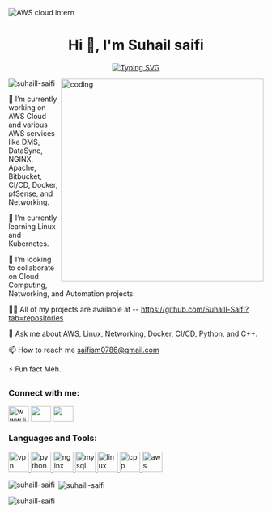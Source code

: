 ![AWS cloud intern](https://github.com/user-attachments/assets/ac098ff2-b334-4cb9-bdc7-ebdb24cfe9bb)



<h1 align="center">Hi 👋, I'm Suhail saifi</h1>
<!-- <h3 align="center">A passionate Software Developer from India</h3> -->
<p align="center"><a href="https://git.io/typing-svg"><img src="https://readme-typing-svg.demolab.com?font=Delius&pause=1000&color=CB71F7&width=435&lines=%F0%9F%9A%80+AWS+Cloud+Intern+%7C+Aspiring+DevOps+Engineer;%F0%9F%94%A7+Passionate+about+Cloud%2C+Automation+%26+Networking;%F0%9F%93%A1+Exploring+Kubernetes%2C+Linux%2C+and+CI%2FCD+Pipelines;%F0%9F%9B%A0%EF%B8%8F+Aspiring+SRE+%7C+Automating+for+Resilience+%26+Scale" alt="Typing SVG"  /></a></p>


<img align="right" alt="coding" width="400"  src="https://github.com/Suhaill-Saifi/Suhaill-saifi/assets/114340669/9b476569-41d7-4df5-9138-273e400bf35e"> 

<p align="left"> <img src="https://komarev.com/ghpvc/?username=suhaill-saifi&label=Profile%20views&color=0e75b6&style=flat" alt="suhaill-saifi" /> </p>

🔭 I’m currently working on AWS Cloud and various AWS services like DMS, DataSync, NGINX, Apache, Bitbucket, CI/CD, Docker, pfSense, and Networking.

🌱 I’m currently learning Linux and Kubernetes.

👯 I’m looking to collaborate on Cloud Computing, Networking, and Automation projects.

👨‍💻 All of my projects are available at -- https://github.com/Suhaill-Saifi?tab=repositories

💬 Ask me about AWS, Linux, Networking, Docker, CI/CD, Python, and C++.

📫 How to reach me saifism0786@gmail.com

⚡ Fun fact Meh..

<h3 align="left">Connect with me:</h3>
<p align="left">
<a href="https://linkedin.com/in/www.linkedin.com/in/suhaill-saifi" target="blank"><img align="center" src="https://raw.githubusercontent.com/rahuldkjain/github-profile-readme-generator/master/src/images/icons/Social/linked-in-alt.svg" alt="www.linkedin.com/in/suhaill-saifi" height="30" width="40" /></a>
<!-- <a href="https://instagram.com/https://www.instagram.com/suhail_.saifi/" target="blank"><img align="center" src="https://raw.githubusercontent.com/rahuldkjain/github-profile-readme-generator/master/src/images/icons/Social/instagram.svg" alt="https://www.instagram.com/suhail_.saifi/" height="30" width="40" /></a> -->
<a href="https://x.com/Suhail_Saifi07" target="blank"><img align="center" src="https://github.com/user-attachments/assets/c086b91f-0ca8-436c-892c-5235f9427339" height="30" width="40" /></a>
<a href="https://github.com/Suhaill-Saifi" target="blank"><img align="center" src="https://github.com/user-attachments/assets/981fff1e-bea1-4b20-be0b-9f5d93ce78f0" height="30" width="40" /></a>
</p>



<h3 align="left">Languages and Tools:</h3>
<p align="left">
  <a href="#" target="_blank" rel="noreferrer">
    <img src="https://github.com/user-attachments/assets/0561a3b2-9180-4d13-9aa4-854b6cabf7e1" alt="vpn" width="40" height="40"/>
  </a>
  <a href="https://www.python.org" target="_blank" rel="noreferrer">
    <img src="https://github.com/user-attachments/assets/4d9c779c-cf35-47a7-b045-35884ecc0334" alt="python" width="40" height="40"/>
  </a>
  <a href="https://nginx.org" target="_blank" rel="noreferrer">
    <img src="https://github.com/user-attachments/assets/9e69f447-dbe8-498d-97b9-82d9e355102c" alt="nginx" width="40" height="40"/>
  </a>
  <a href="https://www.mysql.com/" target="_blank" rel="noreferrer">
    <img src="https://github.com/user-attachments/assets/41d0cba2-d730-4d2e-8cd3-3a9183e9db93" alt="mysql" width="40" height="40"/>
  </a>
  <a href="https://www.linux.org/" target="_blank" rel="noreferrer">
    <img src="https://github.com/user-attachments/assets/c136c616-15e0-42a3-a7bd-448d1bacf029" alt="linux" width="40" height="40"/>
  </a>
  <a href="https://www.w3schools.com/cpp/" target="_blank" rel="noreferrer">
    <img src="https://github.com/user-attachments/assets/a82c67ad-819f-414e-8379-d9eddab71c76" alt="cpp" width="40" height="40"/>
  </a>
  <a href="https://aws.amazon.com/" target="_blank" rel="noreferrer">
    <img src="https://github.com/user-attachments/assets/42cc7c85-8ce4-4431-91d6-b48ac7c5531b" alt="aws" width="40" height="40"/>
  </a>
</p>

<p><img align="left" src="https://github-readme-stats.vercel.app/api/top-langs?username=suhaill-saifi&show_icons=true&locale=en&layout=compact" alt="suhaill-saifi" /></p>

<p>&nbsp;<img align="center" src="https://github-readme-stats.vercel.app/api?username=suhaill-saifi&show_icons=true&locale=en" alt="suhaill-saifi" /></p>

<p><img align="center" src="https://github-readme-streak-stats.herokuapp.com/?user=suhaill-saifi&" alt="suhaill-saifi" /></p>

